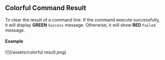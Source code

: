 ## Colorful Command Result

To clear the result of a command line. If the command execute successfully, it will display __GREEN__ `Success` message. Otherwise, it will show __RED__ `Failed` message. 

#### Example
![](/assets/colorful result.png)